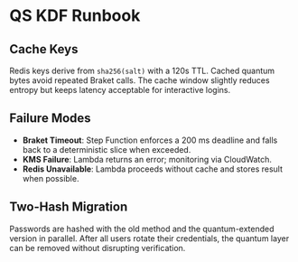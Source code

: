 # QS KDF Runbook

## Cache Keys

Redis keys derive from `sha256(salt)` with a 120s TTL. Cached quantum bytes
avoid repeated Braket calls. The cache window slightly reduces entropy but keeps
latency acceptable for interactive logins.

## Failure Modes

* **Braket Timeout**: Step Function enforces a 200 ms deadline and falls back to
a deterministic slice when exceeded.
* **KMS Failure**: Lambda returns an error; monitoring via CloudWatch.
* **Redis Unavailable**: Lambda proceeds without cache and stores result when
possible.

## Two-Hash Migration

Passwords are hashed with the old method and the quantum-extended version in
parallel. After all users rotate their credentials, the quantum layer can be
removed without disrupting verification.
